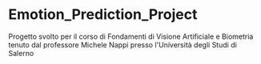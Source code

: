 # Emotion_Prediction_Project
 Progetto svolto per il corso di Fondamenti di Visione Artificiale e Biometria tenuto dal professore Michele Nappi presso l'Università degli Studi di Salerno
